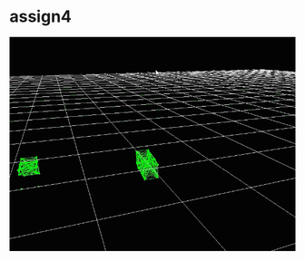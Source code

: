 # assign4

![image](https://github.com/immortalsplay/assign4_demo/blob/bcf14dfc69acee44fd03a8e6d6526d3c2f162a68/multi.gif) 

